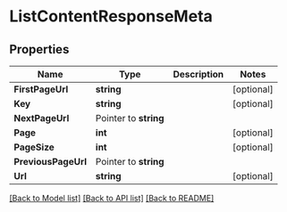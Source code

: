 # ListContentResponseMeta

## Properties

Name | Type | Description | Notes
------------ | ------------- | ------------- | -------------
**FirstPageUrl** | **string** |  |[optional] 
**Key** | **string** |  |[optional] 
**NextPageUrl** | Pointer to **string** |  |
**Page** | **int** |  |[optional] 
**PageSize** | **int** |  |[optional] 
**PreviousPageUrl** | Pointer to **string** |  |
**Url** | **string** |  |[optional] 

[[Back to Model list]](../README.md#documentation-for-models) [[Back to API list]](../README.md#documentation-for-api-endpoints) [[Back to README]](../README.md)


